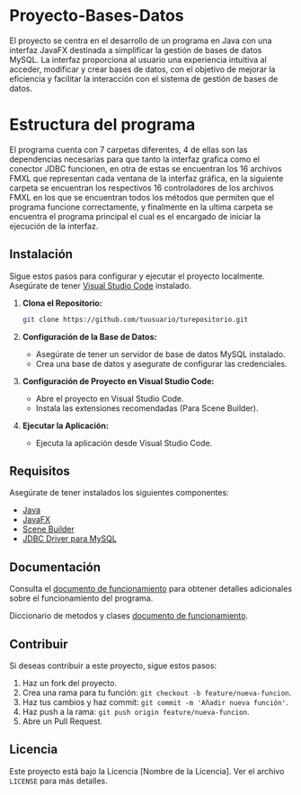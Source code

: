 # Proyecto-Bases-Datos

El proyecto se centra en el desarrollo de un programa en Java con una interfaz JavaFX destinada a simplificar la gestión de bases de datos MySQL. La interfaz proporciona al usuario una experiencia intuitiva al acceder, modificar y crear bases de datos, con el objetivo de mejorar la eficiencia y facilitar la interacción con el sistema de gestión de bases de datos. 

# Estructura del programa
El programa cuenta con 7 carpetas diferentes, 4 de ellas son las dependencias necesarias para que tanto la interfaz grafica como el conector JDBC funcionen, en otra de estas se encuentran los 16 archivos FMXL que representan cada ventana de la interfaz gráfica, en la siguiente carpeta se encuentran los respectivos 16 controladores de los archivos FMXL en los que se encuentran todos los métodos que permiten que el programa funcione correctamente, y finalmente en la ultima carpeta se encuentra el programa principal el cual es el encargado de iniciar la ejecución de la interfaz. 
## Instalación

Sigue estos pasos para configurar y ejecutar el proyecto localmente. Asegúrate de tener [Visual Studio Code](https://code.visualstudio.com/) instalado.

1. **Clona el Repositorio:**
    ```bash
    git clone https://github.com/tuusuario/turepositorio.git
    ```

2. **Configuración de la Base de Datos:**
    - Asegúrate de tener un servidor de base de datos MySQL instalado.
    - Crea una base de datos y asegurate de configurar las credenciales.

3. **Configuración de Proyecto en Visual Studio Code:**
    - Abre el proyecto en Visual Studio Code.
    - Instala las extensiones recomendadas (Para Scene Builder). 

4. **Ejecutar la Aplicación:**
    - Ejecuta la aplicación desde Visual Studio Code.

## Requisitos

Asegúrate de tener instalados los siguientes componentes:

- [Java](https://www.oracle.com/java/technologies/javase-downloads.html)
- [JavaFX](https://openjfx.io/)
- [Scene Builder](https://gluonhq.com/products/scene-builder/)
- [JDBC Driver para MySQL](https://dev.mysql.com/downloads/connector/j/)

## Documentación

Consulta el [documento de funcionamiento](Informe%20Proyecto.docx) para obtener detalles adicionales sobre el funcionamiento del programa.

Diccionario de metodos y clases [documento de funcionamiento](Diccionario%20de%20clases.docx).

## Contribuir

Si deseas contribuir a este proyecto, sigue estos pasos:

1. Haz un fork del proyecto.
2. Crea una rama para tu función: `git checkout -b feature/nueva-funcion`.
3. Haz tus cambios y haz commit: `git commit -m 'Añadir nueva función'`.
4. Haz push a la rama: `git push origin feature/nueva-funcion`.
5. Abre un Pull Request.

## Licencia

Este proyecto está bajo la Licencia [Nombre de la Licencia]. Ver el archivo `LICENSE` para más detalles.
